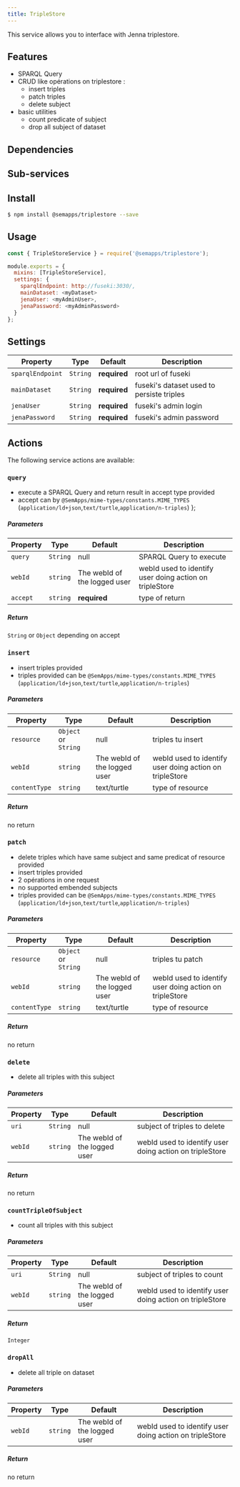 ```yaml
---
title: TripleStore
---
```


This service allows you to interface with Jenna triplestore.

## Features
* SPARQL Query
* CRUD like opérations on triplestore :
  * insert triples
  * patch triples
  * delete subject
* basic utilities
  * count predicate of subject
  * drop all subject of dataset

## Dependencies


## Sub-services


## Install
```bash
$ npm install @semapps/triplestore --save
```

## Usage
```js
const { TripleStoreService } = require('@semapps/triplestore');

module.exports = {
  mixins: [TripleStoreService],
  settings: {
    sparqlEndpoint: http://fuseki:3030/,
    mainDataset: <myDataset>
    jenaUser: <myAdminUser>,
    jenaPassword: <myAdminPassword>
  }
};

```

## Settings

| Property | Type | Default | Description |
| -------- | ---- | ------- | ----------- |
|`sparqlEndpoint`|`String`|**required**|root url of fuseki|
|`mainDataset`|`String`| **required**|fuseki's dataset used to persiste triples|
|`jenaUser`|`String`|**required** |fuseki's admin login|
|`jenaPassword`|`String`|**required**|fuseki's admin password|


## Actions

The following service actions are available:
### `query`
* execute a SPARQL Query and return result in accept type provided
* accept can by `@SemApps/mime-types/constants.MIME_TYPES` (`application/ld+json`,`text/turtle`,`application/n-triples`)
};

##### Parameters
| Property | Type | Default | Description |
| -------- | ---- | ------- | ----------- |
| `query` | `String`  | null| SPARQL Query to execute |
| `webId` | `string` | The webId of the logged user  | webId used to identify user doing action on tripleStore|
| `accept` | `string` | **required** | type of return |

##### Return
`String` or `Object` depending on accept


### `insert`
* insert triples provided
* triples provided can be `@SemApps/mime-types/constants.MIME_TYPES` (`application/ld+json`,`text/turtle`,`application/n-triples`)

##### Parameters
| Property | Type | Default | Description |
| -------- | ---- | ------- | ----------- |
| `resource` | `Object` or `String`  | null| triples tu insert  |
| `webId` | `string` | The webId of the logged user  | webId used to identify user doing action on tripleStore|
| `contentType` | `string` | text/turtle | type of resource |

##### Return
no return

### `patch`
*  delete triples which have same subject and same predicat of resource provided
* insert triples provided
* 2 opérations in one request
* no supported embended subjects
* triples provided can be `@SemApps/mime-types/constants.MIME_TYPES` (`application/ld+json`,`text/turtle`,`application/n-triples`)

##### Parameters
| Property | Type | Default | Description |
| -------- | ---- | ------- | ----------- |
| `resource` | `Object` or `String`  | null| triples tu patch  |
| `webId` | `string` | The webId of the logged user  | webId used to identify user doing action on tripleStore|
| `contentType` | `string` | text/turtle | type of resource |

##### Return
no return

### `delete`
*  delete all triples with this subject

##### Parameters
| Property | Type | Default | Description |
| -------- | ---- | ------- | ----------- |
| `uri` | `String`  | null| subject of triples to delete |
| `webId` | `string` | The webId of the logged user  | webId used to identify user doing action on tripleStore|

##### Return
no return

### `countTripleOfSubject`
*  count all triples with this subject

##### Parameters
| Property | Type | Default | Description |
| -------- | ---- | ------- | ----------- |
| `uri` | `String`  | null| subject of triples to count |
| `webId` | `string` | The webId of the logged user  | webId used to identify user doing action on tripleStore|

##### Return
`Integer`

### `dropAll`
* delete all triple on dataset

##### Parameters
| Property | Type | Default | Description |
| -------- | ---- | ------- | ----------- |
| `webId` | `string` | The webId of the logged user  | webId used to identify user doing action on tripleStore|

##### Return
no return
